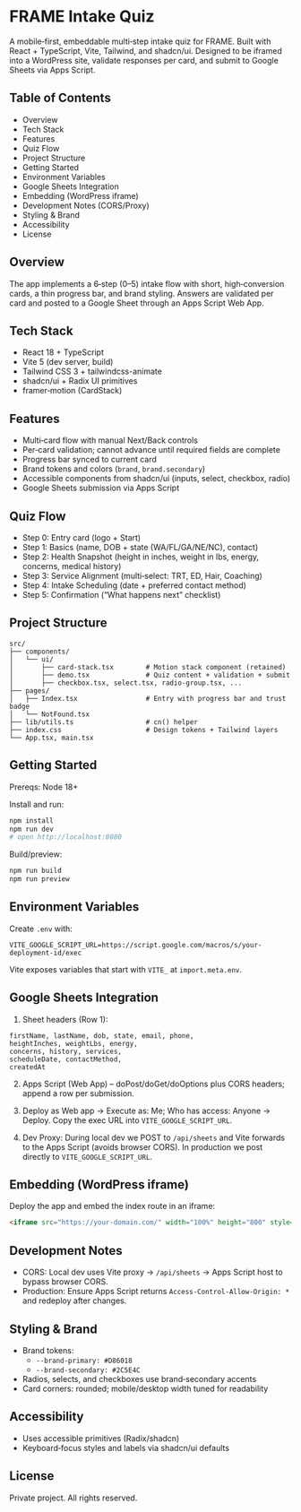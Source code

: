# FRAME Intake Quiz

A mobile‑first, embeddable multi‑step intake quiz for FRAME. Built with React + TypeScript, Vite, Tailwind, and shadcn/ui. Designed to be iframed into a WordPress site, validate responses per card, and submit to Google Sheets via Apps Script.


## Table of Contents

- Overview
- Tech Stack
- Features
- Quiz Flow
- Project Structure
- Getting Started
- Environment Variables
- Google Sheets Integration
- Embedding (WordPress iframe)
- Development Notes (CORS/Proxy)
- Styling & Brand
- Accessibility
- License

## Overview

The app implements a 6‑step (0–5) intake flow with short, high‑conversion cards, a thin progress bar, and brand styling. Answers are validated per card and posted to a Google Sheet through an Apps Script Web App.

## Tech Stack

- React 18 + TypeScript
- Vite 5 (dev server, build)
- Tailwind CSS 3 + tailwindcss-animate
- shadcn/ui + Radix UI primitives
- framer‑motion (CardStack)

## Features

- Multi‑card flow with manual Next/Back controls
- Per‑card validation; cannot advance until required fields are complete
- Progress bar synced to current card
- Brand tokens and colors (`brand`, `brand.secondary`)
- Accessible components from shadcn/ui (inputs, select, checkbox, radio)
- Google Sheets submission via Apps Script

## Quiz Flow

- Step 0: Entry card (logo + Start)
- Step 1: Basics (name, DOB + state (WA/FL/GA/NE/NC), contact)
- Step 2: Health Snapshot (height in inches, weight in lbs, energy, concerns, medical history)
- Step 3: Service Alignment (multi‑select: TRT, ED, Hair, Coaching)
- Step 4: Intake Scheduling (date + preferred contact method)
- Step 5: Confirmation (“What happens next” checklist)

## Project Structure

```
src/
├── components/
│   └── ui/
│       ├── card-stack.tsx        # Motion stack component (retained)
│       ├── demo.tsx              # Quiz content + validation + submit
│       ├── checkbox.tsx, select.tsx, radio-group.tsx, ...
├── pages/
│   ├── Index.tsx                 # Entry with progress bar and trust badge
│   └── NotFound.tsx
├── lib/utils.ts                  # cn() helper
├── index.css                     # Design tokens + Tailwind layers
└── App.tsx, main.tsx
```

## Getting Started

Prereqs: Node 18+

Install and run:

```bash
npm install
npm run dev
# open http://localhost:8080
```

Build/preview:

```bash
npm run build
npm run preview
```

## Environment Variables

Create `.env` with:

```
VITE_GOOGLE_SCRIPT_URL=https://script.google.com/macros/s/your-deployment-id/exec
```

Vite exposes variables that start with `VITE_` at `import.meta.env`.

## Google Sheets Integration

1) Sheet headers (Row 1):

```
firstName, lastName, dob, state, email, phone,
heightInches, weightLbs, energy,
concerns, history, services,
scheduleDate, contactMethod,
createdAt
```

2) Apps Script (Web App) – doPost/doGet/doOptions plus CORS headers; append a row per submission.

3) Deploy as Web app → Execute as: Me; Who has access: Anyone → Deploy. Copy the exec URL into `VITE_GOOGLE_SCRIPT_URL`.

4) Dev Proxy: During local dev we POST to `/api/sheets` and Vite forwards to the Apps Script (avoids browser CORS). In production we post directly to `VITE_GOOGLE_SCRIPT_URL`.

## Embedding (WordPress iframe)

Deploy the app and embed the index route in an iframe:

```html
<iframe src="https://your-domain.com/" width="100%" height="800" style="border:0;" title="FRAME intake"></iframe>
```

## Development Notes

- CORS: Local dev uses Vite proxy → `/api/sheets` → Apps Script host to bypass browser CORS.
- Production: Ensure Apps Script returns `Access-Control-Allow-Origin: *` and redeploy after changes.

## Styling & Brand

- Brand tokens:
  - `--brand-primary: #D86018`
  - `--brand-secondary: #2C5E4C`
- Radios, selects, and checkboxes use brand‑secondary accents
- Card corners: rounded; mobile/desktop width tuned for readability

## Accessibility

- Uses accessible primitives (Radix/shadcn)
- Keyboard‑focus styles and labels via shadcn/ui defaults

## License

Private project. All rights reserved.

